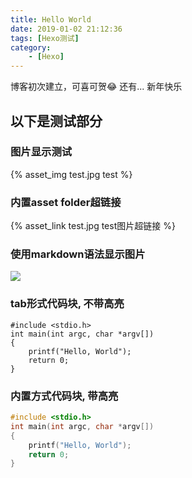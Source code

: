 ```yaml
---
title: Hello World
date: 2019-01-02 21:12:36
tags: [Hexo测试]
category: 
    - [Hexo] 
---
```



博客初次建立，可喜可贺😂
还有...
新年快乐


## 以下是测试部分
 
### 图片显示测试
{% asset_img test.jpg test %}
### 内置asset folder超链接
{% asset_link test.jpg test图片超链接 %}

### 使用markdown语法显示图片
![](test.jpg)
 
### tab形式代码块, 不带高亮
    #include <stdio.h>
    int main(int argc, char *argv[])
    {
        printf("Hello, World");
        return 0;
    }

### 内置方式代码块, 带高亮
```C
#include <stdio.h>
int main(int argc, char *argv[])
{
    printf("Hello, World");
    return 0;
}
```

